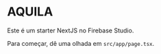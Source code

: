 # AQUILA

Este é um starter NextJS no Firebase Studio.

Para começar, dê uma olhada em `src/app/page.tsx`.

